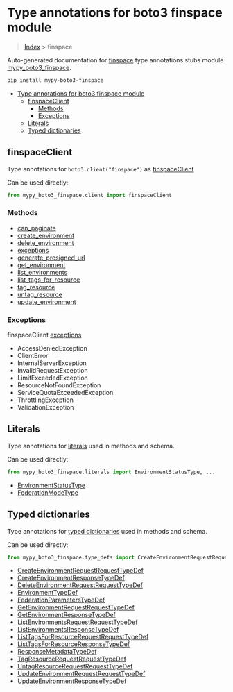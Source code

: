 # Type annotations for boto3 finspace module

> [Index](..) > finspace

Auto-generated documentation for
[finspace](https://boto3.amazonaws.com/v1/documentation/api/latest/reference/services/finspace.html#finspace)
type annotations stubs module
[mypy_boto3_finspace](https://pypi.org/project/mypy-boto3-finspace/).

```bash
pip install mypy-boto3-finspace
```

- [Type annotations for boto3 finspace module](#type-annotations-for-boto3-finspace-module)
  - [finspaceClient](#finspaceclient)
    - [Methods](#methods)
    - [Exceptions](#exceptions)
  - [Literals](#literals)
  - [Typed dictionaries](#typed-dictionaries)

## finspaceClient

Type annotations for `boto3.client("finspace")` as
[finspaceClient](./client.md)

Can be used directly:

```python
from mypy_boto3_finspace.client import finspaceClient
```

### Methods

- [can_paginate](./client.md#can_paginate)
- [create_environment](./client.md#create_environment)
- [delete_environment](./client.md#delete_environment)
- [exceptions](./client.md#exceptions)
- [generate_presigned_url](./client.md#generate_presigned_url)
- [get_environment](./client.md#get_environment)
- [list_environments](./client.md#list_environments)
- [list_tags_for_resource](./client.md#list_tags_for_resource)
- [tag_resource](./client.md#tag_resource)
- [untag_resource](./client.md#untag_resource)
- [update_environment](./client.md#update_environment)

### Exceptions

finspaceClient [exceptions](./client.md#exceptions)

- AccessDeniedException
- ClientError
- InternalServerException
- InvalidRequestException
- LimitExceededException
- ResourceNotFoundException
- ServiceQuotaExceededException
- ThrottlingException
- ValidationException

## Literals

Type annotations for [literals](./literals.md) used in methods and schema.

Can be used directly:

```python
from mypy_boto3_finspace.literals import EnvironmentStatusType, ...
```

- [EnvironmentStatusType](./literals.md#environmentstatustype)
- [FederationModeType](./literals.md#federationmodetype)

## Typed dictionaries

Type annotations for [typed dictionaries](./type_defs.md) used in methods and
schema.

Can be used directly:

```python
from mypy_boto3_finspace.type_defs import CreateEnvironmentRequestRequestTypeDef, ...
```

- [CreateEnvironmentRequestRequestTypeDef](./type_defs.md#createenvironmentrequestrequesttypedef)
- [CreateEnvironmentResponseTypeDef](./type_defs.md#createenvironmentresponsetypedef)
- [DeleteEnvironmentRequestRequestTypeDef](./type_defs.md#deleteenvironmentrequestrequesttypedef)
- [EnvironmentTypeDef](./type_defs.md#environmenttypedef)
- [FederationParametersTypeDef](./type_defs.md#federationparameterstypedef)
- [GetEnvironmentRequestRequestTypeDef](./type_defs.md#getenvironmentrequestrequesttypedef)
- [GetEnvironmentResponseTypeDef](./type_defs.md#getenvironmentresponsetypedef)
- [ListEnvironmentsRequestRequestTypeDef](./type_defs.md#listenvironmentsrequestrequesttypedef)
- [ListEnvironmentsResponseTypeDef](./type_defs.md#listenvironmentsresponsetypedef)
- [ListTagsForResourceRequestRequestTypeDef](./type_defs.md#listtagsforresourcerequestrequesttypedef)
- [ListTagsForResourceResponseTypeDef](./type_defs.md#listtagsforresourceresponsetypedef)
- [ResponseMetadataTypeDef](./type_defs.md#responsemetadatatypedef)
- [TagResourceRequestRequestTypeDef](./type_defs.md#tagresourcerequestrequesttypedef)
- [UntagResourceRequestRequestTypeDef](./type_defs.md#untagresourcerequestrequesttypedef)
- [UpdateEnvironmentRequestRequestTypeDef](./type_defs.md#updateenvironmentrequestrequesttypedef)
- [UpdateEnvironmentResponseTypeDef](./type_defs.md#updateenvironmentresponsetypedef)
